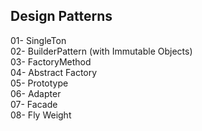 <h2>Design Patterns</h2>
01- SingleTon <br>
02- BuilderPattern (with Immutable Objects) <br>
03- FactoryMethod <br>
04- Abstract Factory <br>
05- Prototype <br>
06- Adapter <br>
07- Facade <br>
08- Fly Weight <br>
